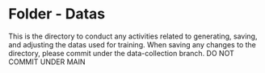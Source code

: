 # Folder - Datas


This is the directory to conduct any activities related to generating, saving, and adjusting the datas used for training. When saving any changes to the directory, please commit under the data-collection branch. DO NOT COMMIT UNDER MAIN
